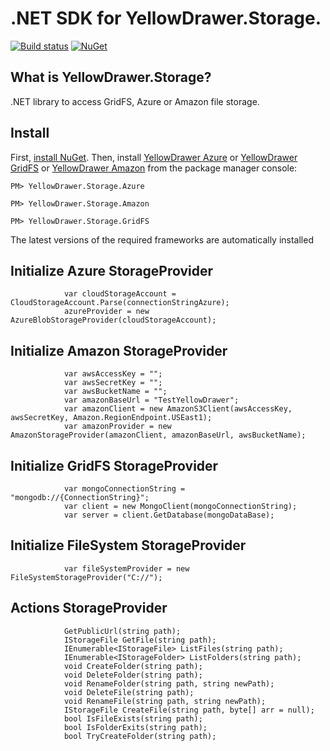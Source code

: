 # .NET SDK for YellowDrawer.Storage.


[![Build status](https://ci.appveyor.com/api/projects/status/t76g9ja3s5a3ex1q?svg=true)](https://ci.appveyor.com/project/AlexeyKharchenko/yellowdrawer) [![NuGet](https://img.shields.io/nuget/v/YellowDrawer.Storage.Common.svg)](https://www.nuget.org/packages/YellowDrawer.Storage.Common/) 

## What is YellowDrawer.Storage?

.NET library to access GridFS, Azure or Amazon file storage.

## Install

First, [install NuGet](http://docs.nuget.org/docs/start-here/installing-nuget). Then, install [YellowDrawer Azure](https://www.nuget.org/packages/YellowDrawer.Storage.Azure/) or [YellowDrawer GridFS](https://www.nuget.org/packages/YellowDrawer.Storage.GridFS/) or [YellowDrawer Amazon](https://www.nuget.org/packages/YellowDrawer.Storage.Amazon/) from the package manager console:

```
PM> YellowDrawer.Storage.Azure
```

```
PM> YellowDrawer.Storage.Amazon
```

```
PM> YellowDrawer.Storage.GridFS
```

The latest versions of the required frameworks are automatically installed 

## Initialize Azure StorageProvider

~~~~~~~~~~~~~~~~~~~~~~~~~~~~~~~~~~~~~~~~~~~~~~~~~~~~~~~~~~~~~~~~~~~~~~~~~~~~~~~~
			var cloudStorageAccount = CloudStorageAccount.Parse(connectionStringAzure);
			azureProvider = new AzureBlobStorageProvider(cloudStorageAccount);
~~~~~~~~~~~~~~~~~~~~~~~~~~~~~~~~~~~~~~~~~~~~~~~~~~~~~~~~~~~~~~~~~~~~~~~~~~~~~~~~

## Initialize Amazon StorageProvider

~~~~~~~~~~~~~~~~~~~~~~~~~~~~~~~~~~~~~~~~~~~~~~~~~~~~~~~~~~~~~~~~~~~~~~~~~~~~~~~~
			var awsAccessKey = "";
			var awsSecretKey = "";
			var awsBucketName = "";
			var amazonBaseUrl = "TestYellowDrawer";
			var amazonClient = new AmazonS3Client(awsAccessKey, awsSecretKey, Amazon.RegionEndpoint.USEast1);
			var amazonProvider = new AmazonStorageProvider(amazonClient, amazonBaseUrl, awsBucketName);
~~~~~~~~~~~~~~~~~~~~~~~~~~~~~~~~~~~~~~~~~~~~~~~~~~~~~~~~~~~~~~~~~~~~~~~~~~~~~~~~

## Initialize GridFS StorageProvider

~~~~~~~~~~~~~~~~~~~~~~~~~~~~~~~~~~~~~~~~~~~~~~~~~~~~~~~~~~~~~~~~~~~~~~~~~~~~~~~~
			var mongoConnectionString = "mongodb://{ConnectionString}";
			var client = new MongoClient(mongoConnectionString);
			var server = client.GetDatabase(mongoDataBase);
~~~~~~~~~~~~~~~~~~~~~~~~~~~~~~~~~~~~~~~~~~~~~~~~~~~~~~~~~~~~~~~~~~~~~~~~~~~~~~~~

## Initialize FileSystem StorageProvider

~~~~~~~~~~~~~~~~~~~~~~~~~~~~~~~~~~~~~~~~~~~~~~~~~~~~~~~~~~~~~~~~~~~~~~~~~~~~~~~~
			var fileSystemProvider = new FileSystemStorageProvider("C://");
~~~~~~~~~~~~~~~~~~~~~~~~~~~~~~~~~~~~~~~~~~~~~~~~~~~~~~~~~~~~~~~~~~~~~~~~~~~~~~~~


## Actions StorageProvider
~~~~~~~~~~~~~~~~~~~~~~~~~~~~~~~~~~~~~~~~~~~~~~~~~~~~~~~~~~~~~~~~~~~~~~~~~~~~~~~~
			GetPublicUrl(string path);
			IStorageFile GetFile(string path);
			IEnumerable<IStorageFile> ListFiles(string path);
			IEnumerable<IStorageFolder> ListFolders(string path);
			void CreateFolder(string path);
			void DeleteFolder(string path);
			void RenameFolder(string path, string newPath);
			void DeleteFile(string path);
			void RenameFile(string path, string newPath);
			IStorageFile CreateFile(string path, byte[] arr = null);
			bool IsFileExists(string path);
			bool IsFolderExits(string path);
			bool TryCreateFolder(string path);
~~~~~~~~~~~~~~~~~~~~~~~~~~~~~~~~~~~~~~~~~~~~~~~~~~~~~~~~~~~~~~~~~~~~~~~~~~~~~~~~